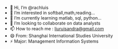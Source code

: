 - 👋 Hi, I’m @rachluis
- 👀 I’m interested in softball,math,reading...
- 🌱 I’m currently learning matlab, sql, python...
- 💞️ I’m looking to collaborate on data analysts
- 📫 How to reach me : liuruisandra@gmail.com
- 😄 From: Shanghai International Studies University
- ⚡ Major: Management Information Systems

<!---
rachluis/rachluis is a ✨ special ✨ repository because its `README.md` (this file) appears on your GitHub profile.
You can click the Preview link to take a look at your changes.
--->
